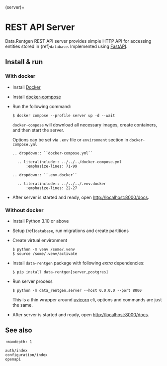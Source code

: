 (server)=

# REST API Server

Data.Rentgen REST API server provides simple HTTP API for accessing entities stored in {ref}`database`.
Implemented using [FastAPI](https://fastapi.tiangolo.com/).

## Install & run

### With docker

- Install [Docker](https://docs.docker.com/engine/install/)

- Install [docker-compose](https://github.com/docker/compose/releases/)

- Run the following command:

  ```console
  $ docker compose --profile server up -d --wait
  ```

  `docker-compose` will download all necessary images, create containers, and then start the server.

  Options can be set via `.env` file or `environment` section in `docker-compose.yml`

  ```{eval-rst}
  .. dropdown:: ``docker-compose.yml``

    .. literalinclude:: ../../../docker-compose.yml
        :emphasize-lines: 71-99
  ```

  ```{eval-rst}
  .. dropdown:: ``.env.docker``

    .. literalinclude:: ../../../.env.docker
        :emphasize-lines: 22-27
  ```

- After server is started and ready, open <http://localhost:8000/docs>.

### Without docker

- Install Python 3.10 or above

- Setup {ref}`database`, run migrations and create partitions

- Create virtual environment

  ```console
  $ python -m venv /some/.venv
  $ source /some/.venv/activate
  ```

- Install `data-rentgen` package with following *extra* dependencies:

  ```console
  $ pip install data-rentgen[server,postgres]
  ```

- Run server process

  ```console
  $ python -m data_rentgen.server --host 0.0.0.0 --port 8000
  ```

  This is a thin wrapper around [uvicorn](https://www.uvicorn.org/#command-line-options) cli,
  options and commands are just the same.

- After server is started and ready, open <http://localhost:8000/docs>.

## See also

```{toctree}
:maxdepth: 1

auth/index
configuration/index
openapi
```
